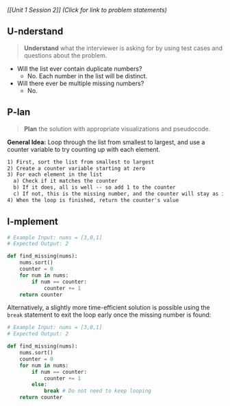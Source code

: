 *[[Unit 1 Session 2]] (Click for link to problem statements)*

## U-nderstand
 
> **Understand** what the interviewer is asking for by using test cases and questions about the problem.

- Will the list ever contain duplicate numbers?
  - No.  Each number in the list will be distinct.
- Will there ever be multiple missing numbers?
  - No.

## P-lan

> **Plan** the solution with appropriate visualizations and pseudocode.

**General Idea:** Loop through the list from smallest to largest, and use a counter variable to try counting up with each element.

```markdown
1) First, sort the list from smallest to largest
2) Create a counter variable starting at zero
3) For each element in the list
  a) Check if it matches the counter
  b) If it does, all is well -- so add 1 to the counter
  c) If not, this is the missing number, and the counter will stay as is
4) When the loop is finished, return the counter's value
```

## I-mplement

```python
# Example Input: nums = [3,0,1]
# Expected Output: 2

def find_missing(nums):
    nums.sort()
    counter = 0
    for num in nums:
        if num == counter:
            counter += 1 
    return counter
```

Alternatively, a slightly more time-efficient solution is possible using the `break` statement to exit the loop early once the missing number is found:

```python
# Example Input: nums = [3,0,1]
# Expected Output: 2

def find_missing(nums):
    nums.sort()
    counter = 0
    for num in nums:
        if num == counter:
            counter += 1 
        else:
            break # Do not need to keep looping
    return counter
```
